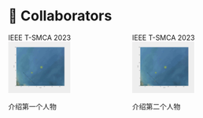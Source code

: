 # 📝 Collaborators  

<div class='paper-box'>
    <div class='paper-box-image'>
        <div style="display: flex; justify-content: space-between;">
            <div>
                <div class="badge">IEEE T-SMCA 2023</div>
                <img src='assets/Video/Video-Sim/WuWentao-2023-IEEE-TSMCA.gif' alt="sym" width="50%">
                <p>介绍第一个人物</p>
            </div>
            <div>
                <div class="badge">IEEE T-SMCA 2023</div>
                <img src='assets/Video/Video-Sim/WuWentao-2023-IEEE-TSMCA.gif' alt="sym" width="50%">
                <p>介绍第二个人物</p>
            </div>
        </div>
    </div>
</div>
